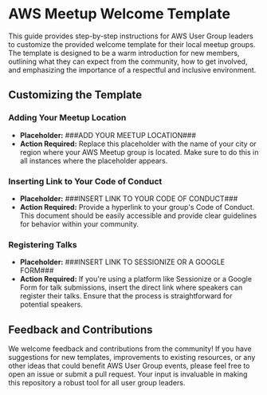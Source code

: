 # AWS Meetup Welcome Template

This guide provides step-by-step instructions for AWS User Group leaders to customize the provided welcome template for their local meetup groups. The template is designed to be a warm introduction for new members, outlining what they can expect from the community, how to get involved, and emphasizing the importance of a respectful and inclusive environment.

## Customizing the Template

### Adding Your Meetup Location

* **Placeholder:** ###ADD YOUR MEETUP LOCATION###
* **Action Required:** Replace this placeholder with the name of your city or region where your AWS Meetup group is located. Make sure to do this in all instances where the placeholder appears.

### Inserting Link to Your Code of Conduct

* **Placeholder:** ###INSERT LINK TO YOUR CODE OF CONDUCT###
* **Action Required:** Provide a hyperlink to your group's Code of Conduct. This document should be easily accessible and provide clear guidelines for behavior within your community.

### Registering Talks

* **Placeholder:** ###INSERT LINK TO SESSIONIZE OR A GOOGLE FORM###
* **Action Required:** If you're using a platform like Sessionize or a Google Form for talk submissions, insert the direct link where speakers can register their talks. Ensure that the process is straightforward for potential speakers.

## Feedback and Contributions

We welcome feedback and contributions from the community! If you have suggestions for new templates, improvements to existing resources, or any other ideas that could benefit AWS User Group events, please feel free to open an issue or submit a pull request. Your input is invaluable in making this repository a robust tool for all user group leaders.